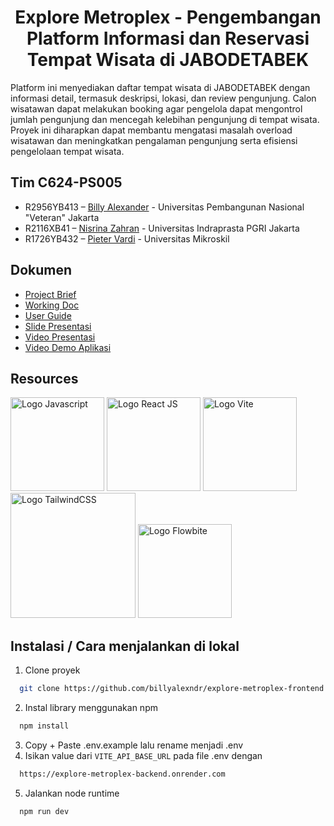 <h1 align="center"><b>Explore Metroplex - Pengembangan Platform Informasi dan Reservasi Tempat Wisata di JABODETABEK</b></h1>

Platform ini menyediakan daftar tempat wisata di JABODETABEK dengan informasi detail, termasuk deskripsi, lokasi, dan review pengunjung. Calon wisatawan dapat melakukan booking agar pengelola dapat mengontrol jumlah pengunjung dan mencegah kelebihan pengunjung di tempat wisata. Proyek ini diharapkan dapat membantu mengatasi masalah overload wisatawan dan meningkatkan pengalaman pengunjung serta efisiensi pengelolaan tempat wisata.

## Tim C624-PS005

- R2956YB413 – [Billy Alexander](https://github.com/billyalexndr) - Universitas Pembangunan Nasional "Veteran" Jakarta
- R2116XB41 – [Nisrina Zahran](https://github.com/nisrinazahran) - Universitas Indraprasta PGRI Jakarta
- R1726YB432 – [Pieter Vardi](https://github.com/pietervardi) - Universitas Mikroskil

## Dokumen

- [Project Brief](https://docs.google.com/document/d/1INBbBdEX_H5ubBFeSVfj7LvPk6kqsM_nBKy3wgbMXcI/edit?usp=sharing)
- [Working Doc](https://docs.google.com/document/d/1K08pxiTfdBk2G4Ngr_JLCJc8aipQntynKISEmy79QHk/edit?usp=sharing)
- [User Guide]()
- [Slide Presentasi](https://docs.google.com/presentation/d/1GPpS7vy6RvJXQSDL7uMM9xaSdziKVR9A/edit?usp=sharing&ouid=101825553434143937092&rtpof=true&sd=true)
- [Video Presentasi]()
- [Video Demo Aplikasi]()

## Resources

<span><img src="https://upload.wikimedia.org/wikipedia/commons/thumb/9/99/Unofficial_JavaScript_logo_2.svg/1200px-Unofficial_JavaScript_logo_2.svg.png" width="150" alt="Logo Javascript"></span>
<a href="https://react.dev/" target="_blank"><img src="https://www.google.com/url?sa=i&url=https%3A%2F%2Fwww.iconfinder.com%2Ficons%2F1174949%2Fjs_react_js_logo_react_react_native_icon&psig=AOvVaw0sj0GilACwy_mJvEnmjqSk&ust=1718704438888000&source=images&cd=vfe&opi=89978449&ved=0CBEQjRxqFwoTCMiwh5Sv4oYDFQAAAAAdAAAAABAE" width="150" alt="Logo React JS"></a>
<a href="https://vitejs.dev/" target="_blank"><img src="https://www.google.com/url?sa=i&url=https%3A%2F%2Fdribbble.com%2Fshots%2F15064463-Vite-logo-idea&psig=AOvVaw03eKF_d3x2rVWIbsZKSqst&ust=1718704616477000&source=images&cd=vfe&opi=89978449&ved=0CBEQjRxqFwoTCOjSk-Ov4oYDFQAAAAAdAAAAABAf" width="150" alt="Logo Vite"></a>
<a href="https://tailwindcss.com/" target="_blank"><img src="https://upload.wikimedia.org/wikipedia/commons/thumb/d/d5/Tailwind_CSS_Logo.svg/512px-Tailwind_CSS_Logo.svg.png?20230715030042" width="200" alt="Logo TailwindCSS"></a>
<a href="https://flowbite.com/" target="_blank"><img src="https://www.google.com/url?sa=i&url=https%3A%2F%2Fdribbble.com%2Fshots%2F19979122-Flowbite-Branding&psig=AOvVaw3RTpgLdXyZw_usQ1Pwze0A&ust=1718704520797000&source=images&cd=vfe&opi=89978449&ved=0CBEQjRxqFwoTCLCMg7av4oYDFQAAAAAdAAAAABAI" width="150" alt="Logo Flowbite"></a>

## Instalasi / Cara menjalankan di lokal

1. Clone proyek

```bash
  git clone https://github.com/billyalexndr/explore-metroplex-frontend.git
```

2. Instal library menggunakan npm

```bash
  npm install
```

3. Copy + Paste .env.example lalu rename menjadi .env
4. Isikan value dari `VITE_API_BASE_URL` pada file .env dengan

```bash
  https://explore-metroplex-backend.onrender.com
```

5. Jalankan node runtime

```bash
  npm run dev
```
